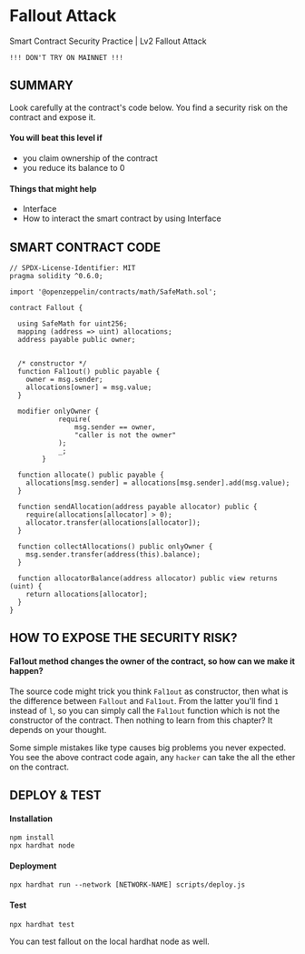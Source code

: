 # Fallout Attack
Smart Contract Security Practice | Lv2 Fallout Attack

```
!!! DON'T TRY ON MAINNET !!!
```

## SUMMARY
Look carefully at the contract's code below. You find a security risk on the contract and expose it.

#### You will beat this level if
- you claim ownership of the contract
- you reduce its balance to 0

#### Things that might help
- Interface
- How to interact the smart contract by using Interface

## SMART CONTRACT CODE
```solidity
// SPDX-License-Identifier: MIT
pragma solidity ^0.6.0;

import '@openzeppelin/contracts/math/SafeMath.sol';

contract Fallout {
  
  using SafeMath for uint256;
  mapping (address => uint) allocations;
  address payable public owner;


  /* constructor */
  function Fal1out() public payable {
    owner = msg.sender;
    allocations[owner] = msg.value;
  }

  modifier onlyOwner {
	        require(
	            msg.sender == owner,
	            "caller is not the owner"
	        );
	        _;
	    }

  function allocate() public payable {
    allocations[msg.sender] = allocations[msg.sender].add(msg.value);
  }

  function sendAllocation(address payable allocator) public {
    require(allocations[allocator] > 0);
    allocator.transfer(allocations[allocator]);
  }

  function collectAllocations() public onlyOwner {
    msg.sender.transfer(address(this).balance);
  }

  function allocatorBalance(address allocator) public view returns (uint) {
    return allocations[allocator];
  }
}
```

## HOW TO EXPOSE THE SECURITY RISK?
#### Fal1out method changes the owner of the contract, so how can we make it happen?
The source code might trick you think `Fal1out` as constructor, then what is the difference between `Fallout` and `Fal1out`.
From the latter you'll find `1` instead of `l`, so you can simply call the `Fal1out` function which is not the constructor of the contract.
Then nothing to learn from this chapter? It depends on your thought.

Some simple mistakes like type causes big problems you never expected.
You see the above contract code again, any `hacker` can take the all the ether on the contract.

## DEPLOY & TEST
#### Installation
```
npm install
npx hardhat node
```

#### Deployment
```
npx hardhat run --network [NETWORK-NAME] scripts/deploy.js
```

#### Test
```
npx hardhat test
```

You can test fallout on the local hardhat node as well.
